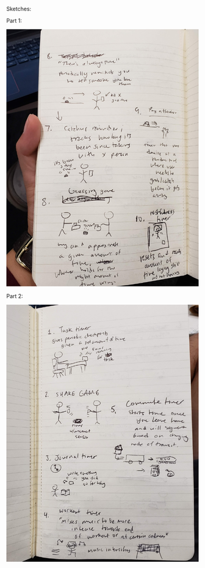 Sketches: 

Part 1:

![image](https://github.com/bhwan1118/IDD-Fa18-Lab2/blob/master/Sketch%20Part%202.jpg)


Part 2:

![image](https://github.com/bhwan1118/IDD-Fa18-Lab2/blob/master/Sketch%20Part%201.jpg)


